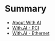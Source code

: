 # Summary

* [About With.AI](README.md)
* [With.AI - PCI](first.md)
* [With.AI - Ethernet](first.md)


